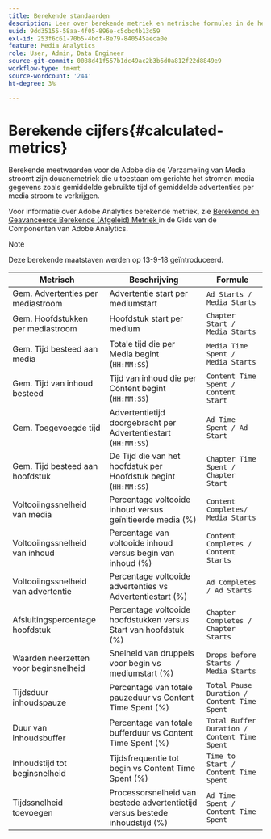 ```yaml
---
title: Berekende standaarden
description: Leer over berekende metriek en metrische formules in de het stromen Inzameling van Media.
uuid: 9dd35155-58aa-4f05-896e-c5cbc4b13d59
exl-id: 253f6c61-70b5-4bdf-8e79-840545aeca0e
feature: Media Analytics
role: User, Admin, Data Engineer
source-git-commit: 0088d41f557b1dc49ac2b3b6d0a812f22d8849e9
workflow-type: tm+mt
source-wordcount: '244'
ht-degree: 3%

---
```


# Berekende cijfers{#calculated-metrics}

Berekende meetwaarden voor de Adobe die de Verzameling van Media stroomt zijn douanemetriek die u toestaan om gerichte het stromen media gegevens zoals gemiddelde gebruikte tijd of gemiddelde advertenties per media stroom te verkrijgen.

Voor informatie over Adobe Analytics berekende metriek, zie [ Berekende en Geavanceerde Berekende (Afgeleid) Metriek ](https://experienceleague.adobe.com/docs/analytics/components/calculated-metrics/cm-overview.html?lang=en) in de Gids van de Componenten van Adobe Analytics.

>[!NOTE]
>
>Deze berekende maatstaven werden op 13-9-18 geïntroduceerd.

| Metrisch | Beschrijving | Formule |
|---|---|---|
| Gem. Advertenties per mediastroom | Advertentie start per mediumstart | `Ad Starts / Media Starts` |
| Gem. Hoofdstukken per mediastroom | Hoofdstuk start per medium | `Chapter Start / Media Starts` |
| Gem. Tijd besteed aan media | Totale tijd die per Media begint (`HH:MM:SS`) | `Media Time Spent / Media Starts` |
| Gem. Tijd van inhoud besteed | Tijd van inhoud die per Content begint (`HH:MM:SS`) | `Content Time Spent / Content Start` |
| Gem. Toegevoegde tijd | Advertentietijd doorgebracht per Advertentiestart (`HH:MM:SS`) | `Ad Time Spent / Ad Start` |
| Gem. Tijd besteed aan hoofdstuk | De Tijd die van het hoofdstuk per Hoofdstuk begint (`HH:MM:SS`) | `Chapter Time Spent / Chapter Start` |
| Voltooiingssnelheid van media | Percentage voltooide inhoud versus geïnitieerde media (%) | `Content Completes/ Media Starts` |
| Voltooiingssnelheid van inhoud | Percentage van voltooide inhoud versus begin van inhoud (%) | `Content Completes / Content Starts` |
| Voltooiingssnelheid van advertentie | Percentage voltooide advertenties vs Advertentiestart (%) | `Ad Completes / Ad Starts` |
| Afsluitingspercentage hoofdstuk | Percentage voltooide hoofdstukken versus Start van hoofdstuk (%) | `Chapter Completes / Chapter Starts` |
| Waarden neerzetten voor beginsnelheid | Snelheid van druppels voor begin vs mediumstart (%) | `Drops before Starts / Media Starts` |
| Tijdsduur inhoudspauze | Percentage van totale pauzeduur vs Content Time Spent (%) | `Total Pause Duration / Content Time Spent` |
| Duur van inhoudsbuffer | Percentage van totale bufferduur vs Content Time Spent (%) | `Total Buffer Duration / Content Time Spent` |
| Inhoudstijd tot beginsnelheid | Tijdsfrequentie tot begin vs Content Time Spent (%) | `Time to Start / Content Time Spent` |
| Tijdssnelheid toevoegen | Processorsnelheid van bestede advertentietijd versus bestede inhoudstijd (%) | `Ad Time Spent / Content Time Spent` |
